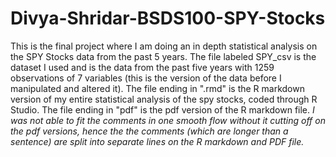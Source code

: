 # Divya-Shridar-BSDS100-SPY-Stocks
This is the final project where I am doing an in depth statistical analysis on the SPY Stocks data from the past 5 years. 
The file labeled SPY_csv is the dataset I used and is the data from the past five years with 1259 observations of 7 variables (this is the version of the data before I manipulated and altered it). 
The file ending in ".rmd" is the R markdown version of my entire statistical analysis of the spy stocks, coded through R Studio. 
The file ending in "pdf" is the pdf version of the R markdown file. 
*I was not able to fit the comments in one smooth flow without it cutting off on the pdf versions, hence the the comments (which are longer than a sentence) are split into separate lines on the R markdown and PDF file.*
